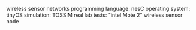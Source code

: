 wireless sensor networks
programming language: nesC
operating system: tinyOS
simulation: TOSSIM
real lab tests: "intel Mote 2" wireless sensor node


